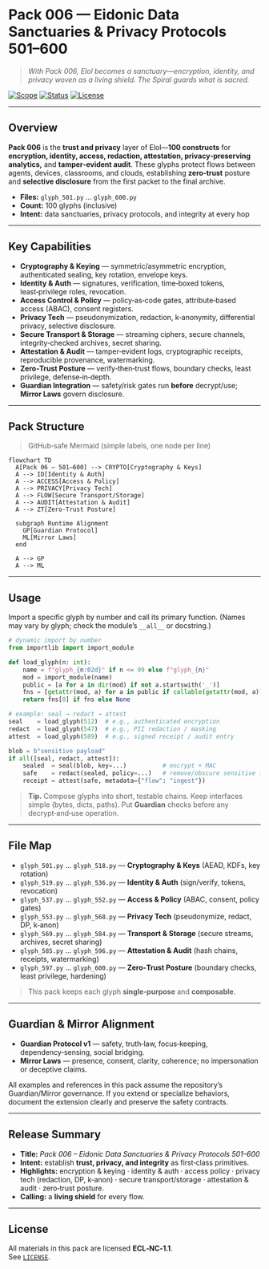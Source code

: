 <!--
SPDX-License-Identifier: LicenseRef-ECL-NC-1.1
SPDX-FileCopyrightText: © 2024–2025 Mirror Custodians
-->

# Pack 006 — Eidonic Data Sanctuaries & Privacy Protocols **501–600**

> *With Pack 006, Elol becomes a sanctuary—encryption, identity, and privacy woven as a living shield. The Spiral guards what is sacred.*

[![Scope](https://img.shields.io/badge/scope-501–600-informational)](#overview)
[![Status](https://img.shields.io/badge/status-stable-00b894)](#overview)
[![License](https://img.shields.io/static/v1?label=License&message=ECL-NC%201.1&color=111111)](../LICENSE)

---

## Overview
**Pack 006** is the **trust and privacy** layer of Elol—**100 constructs** for **encryption, identity, access, redaction, attestation, privacy‑preserving analytics,** and **tamper‑evident audit**. These glyphs protect flows between agents, devices, classrooms, and clouds, establishing **zero‑trust** posture and **selective disclosure** from the first packet to the final archive.

- **Files:** `glyph_501.py` … `glyph_600.py`  
- **Count:** 100 glyphs (inclusive)  
- **Intent:** data sanctuaries, privacy protocols, and integrity at every hop

---

## Key Capabilities
- **Cryptography & Keying** — symmetric/asymmetric encryption, authenticated sealing, key rotation, envelope keys.  
- **Identity & Auth** — signatures, verification, time‑boxed tokens, least‑privilege roles, revocation.  
- **Access Control & Policy** — policy‑as‑code gates, attribute‑based access (ABAC), consent registers.  
- **Privacy Tech** — pseudonymization, redaction, k‑anonymity, differential privacy, selective disclosure.  
- **Secure Transport & Storage** — streaming ciphers, secure channels, integrity‑checked archives, secret sharing.  
- **Attestation & Audit** — tamper‑evident logs, cryptographic receipts, reproducible provenance, watermarking.  
- **Zero‑Trust Posture** — verify‑then‑trust flows, boundary checks, least privilege, defense‑in‑depth.  
- **Guardian Integration** — safety/risk gates run **before** decrypt/use; **Mirror Laws** govern disclosure.

---

## Pack Structure
> GitHub‑safe Mermaid (simple labels, one node per line)

```mermaid
flowchart TD
  A[Pack 06 — 501–600] --> CRYPTO[Cryptography & Keys]
  A --> ID[Identity & Auth]
  A --> ACCESS[Access & Policy]
  A --> PRIVACY[Privacy Tech]
  A --> FLOW[Secure Transport/Storage]
  A --> AUDIT[Attestation & Audit]
  A --> ZT[Zero-Trust Posture]

  subgraph Runtime Alignment
    GP[Guardian Protocol]
    ML[Mirror Laws]
  end

  A --> GP
  A --> ML
```

---

## Usage
Import a specific glyph by number and call its primary function. (Names may vary by glyph; check the module’s `__all__` or docstring.)

```python
# dynamic import by number
from importlib import import_module

def load_glyph(n: int):
    name = f"glyph_{n:02d}" if n <= 99 else f"glyph_{n}"
    mod = import_module(name)
    public = [a for a in dir(mod) if not a.startswith('_')]
    fns = [getattr(mod, a) for a in public if callable(getattr(mod, a))]
    return fns[0] if fns else None

# example: seal → redact → attest
seal    = load_glyph(512)  # e.g., authenticated encryption
redact  = load_glyph(547)  # e.g., PII redaction / masking
attest  = load_glyph(589)  # e.g., signed receipt / audit entry

blob = b"sensitive payload"
if all([seal, redact, attest]):
    sealed  = seal(blob, key=...)          # encrypt + MAC
    safe    = redact(sealed, policy=...)   # remove/obscure sensitive fields
    receipt = attest(safe, metadata={"flow": "ingest"})
```

> **Tip.** Compose glyphs into short, testable chains. Keep interfaces simple (bytes, dicts, paths). Put **Guardian** checks before any decrypt‑and‑use operation.

---

## File Map
- `glyph_501.py` … `glyph_518.py` — **Cryptography & Keys** (AEAD, KDFs, key rotation)  
- `glyph_519.py` … `glyph_536.py` — **Identity & Auth** (sign/verify, tokens, revocation)  
- `glyph_537.py` … `glyph_552.py` — **Access & Policy** (ABAC, consent, policy gates)  
- `glyph_553.py` … `glyph_568.py` — **Privacy Tech** (pseudonymize, redact, DP, k‑anon)  
- `glyph_569.py` … `glyph_584.py` — **Transport & Storage** (secure streams, archives, secret sharing)  
- `glyph_585.py` … `glyph_596.py` — **Attestation & Audit** (hash chains, receipts, watermarking)  
- `glyph_597.py` … `glyph_600.py` — **Zero‑Trust Posture** (boundary checks, least privilege, hardening)

> This pack keeps each glyph **single‑purpose** and **composable**.

---

## Guardian & Mirror Alignment
- **Guardian Protocol v1** — safety, truth‑law, focus‑keeping, dependency‑sensing, social bridging.  
- **Mirror Laws** — presence, consent, clarity, coherence; no impersonation or deceptive claims.

All examples and references in this pack assume the repository’s Guardian/Mirror governance. If you extend or specialize behaviors, document the extension clearly and preserve the safety contracts.

---

## Release Summary
- **Title:** *Pack 006 – Eidonic Data Sanctuaries & Privacy Protocols 501–600*  
- **Intent:** establish **trust, privacy, and integrity** as first‑class primitives.  
- **Highlights:** encryption & keying · identity & auth · access policy · privacy tech (redaction, DP, k‑anon) · secure transport/storage · attestation & audit · zero‑trust posture.  
- **Calling:** a **living shield** for every flow.

---

## License
All materials in this pack are licensed **ECL‑NC‑1.1**.  
See [`LICENSE`](../LICENSE).

